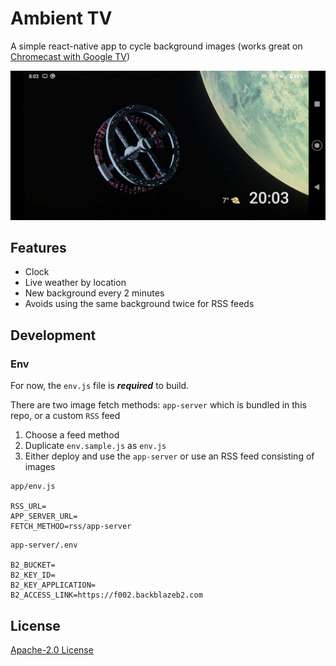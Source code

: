 # Ambient TV

A simple react-native app to cycle background images (works great on [Chromecast with Google TV](https://store.google.com/gb/product/chromecast_google_tv))

![](./screenshots/screenshot-1.png)

## Features

- Clock
- Live weather by location
- New background every 2 minutes
- Avoids using the same background twice for RSS feeds

## Development

### Env

For now, the `env.js` file is **_required_** to build.

There are two image fetch methods: `app-server` which is bundled in this repo, or a custom `RSS` feed

1. Choose a feed method
2. Duplicate `env.sample.js` as `env.js`
3. Either deploy and use the `app-server` or use an RSS feed consisting of images

```
app/env.js

RSS_URL=
APP_SERVER_URL=
FETCH_METHOD=rss/app-server
```

```
app-server/.env

B2_BUCKET=
B2_KEY_ID=
B2_KEY_APPLICATION=
B2_ACCESS_LINK=https://f002.backblazeb2.com
```

## License

[Apache-2.0 License](LICENSE)
